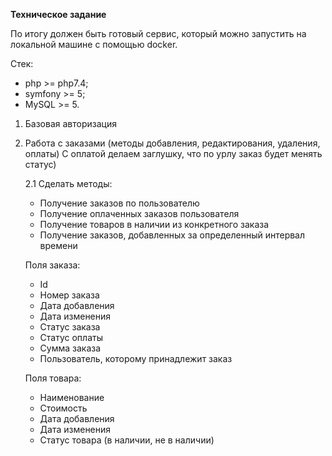 **Техническое задание**

По итогу должен быть готовый сервис, который можно запустить на локальной машине с помощью docker.

Стек:
- php >= php7.4;
- symfony >= 5;
- MySQL >= 5.
1. Базовая авторизация
2. Работа с заказами (методы добавления, редактирования, удаления, оплаты)
   С оплатой делаем заглушку, что по урлу заказ будет менять статус)
   
   2.1 Сделать методы:
   - Получение заказов по пользователю
   - Получение оплаченных заказов пользователя
   - Получение товаров в наличии из конкретного заказа
   - Получение заказов, добавленных за определенный интервал времени
   
   Поля заказа:
   - Id
   - Номер заказа
   - Дата добавления
   - Дата изменения
   - Статус заказа
   - Статус оплаты
   - Сумма заказа
   - Пользователь, которому принадлежит заказ
    
   Поля товара:
   - Наименование
   - Стоимость
   - Дата добавления
   - Дата изменения
   - Статус товара (в наличии, не в наличии)